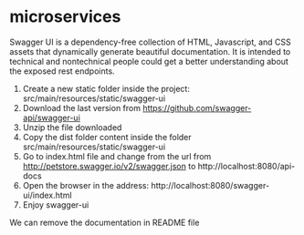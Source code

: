 # microservices

Swagger UI is a dependency-free collection of HTML, Javascript, and CSS assets that dynamically generate beautiful documentation.
It is intended to technical and nontechnical people could get a better understanding about the exposed rest endpoints.

1. Create a new static folder inside the project: src/main/resources/static/swagger-ui
2. Download the last version from https://github.com/swagger-api/swagger-ui
3. Unzip the file downloaded
4. Copy the dist folder content inside the folder src/main/resources/static/swagger-ui
5. Go to index.html file and change from the url from http://petstore.swagger.io/v2/swagger.json to http://localhost:8080/api-docs
6. Open the browser in the address: http://localhost:8080/swagger-ui/index.html
7. Enjoy swagger-ui
 
We can remove the documentation in README file